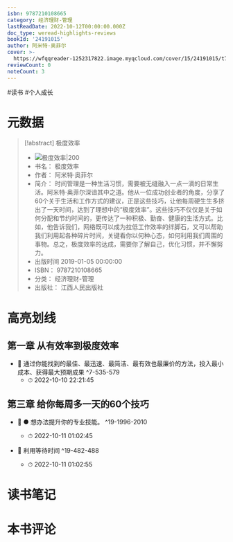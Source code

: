 ```yaml
---
isbn: 9787210108665
category: 经济理财-管理
lastReadDate: 2022-10-12T00:00:00.000Z
doc_type: weread-highlights-reviews
bookId: '24191015'
author: 阿米特·奥菲尔
cover: >-
  https://wfqqreader-1252317822.image.myqcloud.com/cover/15/24191015/t7_24191015.jpg
reviewCount: 0
noteCount: 3
---
```

#读书 #个人成长 
# 元数据
> [!abstract] 极度效率
> - ![ 极度效率|200](https://wfqqreader-1252317822.image.myqcloud.com/cover/15/24191015/t7_24191015.jpg)
> - 书名： 极度效率
> - 作者： 阿米特·奥菲尔
> - 简介： 时间管理是一种生活习惯，需要被无缝融入一点一滴的日常生活。阿米特·奥菲尔深谙其中之道。他从一位成功创业者的角度，分享了60个关于生活和工作方式的建议，正是这些技巧，让他每周硬生生多挤出了一天时间，达到了理想中的“极度效率”。这些技巧不仅仅是关于如何分配和节约时间的，更传达了一种积极、勤奋、健康的生活方式。比如，他告诉我们，网络既可以成为拉低工作效率的绊脚石，又可以帮助我们利用起各种碎片时间，关键看你以何种心态，如何利用我们周围的事物。总之，极度效率的达成，需要你了解自己，优化习惯，并不懈努力。
> - 出版时间 2019-01-05 00:00:00
> - ISBN： 9787210108665
> - 分类： 经济理财-管理
> - 出版社： 江西人民出版社

# 高亮划线

## 第一章 从有效率到极度效率


- 📌 通过你能找到的最佳、最迅速、最简洁、最有效也最廉价的方法，投入最小成本、获得最大预期成果 ^7-535-579
    - ⏱ 2022-10-10 22:21:45 
## 第三章 给你每周多一天的60个技巧


- 📌 ● 想办法提升你的专业技能。 ^19-1996-2010
    - ⏱ 2022-10-11 01:02:45 

- 📌 利用等待时间 ^19-482-488
    - ⏱ 2022-10-11 01:02:55 
# 读书笔记

# 本书评论
